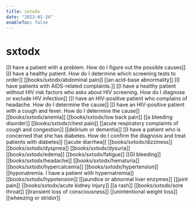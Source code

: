 ```yaml
---
title: sxtodx
date: "2023-01-24"
enableToc: false
---
```


# sxtodx

[[I have a patient with a problem. How do I figure out the possible causes]]
[[I have a healthy patient. How do I determine which screening tests to order]]
[[books/sxtodx/abdominal pain]]
[[an acid-base abnormality]]
[[I have patients with AIDS-related complaints.]]
[[I have a healthy patient without HIV risk factors who asks about HIV screening. How do I diagnose or exclude HIV infection]]
[[I have an HIV-positive patient who complains of headache. How do I determine the cause]]
[[I have an HIV-positive patient with a cough and fever. How do I determine the cause]]
[[books/sxtodx/anemia]]
[[books/sxtodx/low back pain]]
[[a bleeding disorder]]
[[books/sxtodx/chest pain]]
[[acute respiratory complaints of cough and congestion]]
[[delirium or dementia]]
[[I have a patient who is concerned that she has diabetes. How do I confirm the diagnosis and treat patients with diabetes]]
[[acute diarrhea]]
[[books/sxtodx/dizziness]]
[[books/sxtodx/dyspnea]]
[[books/sxtodx/dysuria]]
[[books/sxtodx/edema]]
[[books/sxtodx/fatigue]]
[[GI bleeding]]
[[books/sxtodx/headache]]
[[books/sxtodx/hematuria]]
[[books/sxtodx/hypercalcemia]]
[[books/sxtodx/hypertension]]
[[hyponatremia. I have a patient with hypernatremia]]
[[books/sxtodx/hypotension]]
[[jaundice or abnormal liver enzymes]]
[[joint pain]]
[[books/sxtodx/acute kidney injury]]
[[a rash]]
[[books/sxtodx/sore throat]]
[[transient loss of consciousness]]
[[unintentional weight loss]]
[[wheezing or stridor]]



